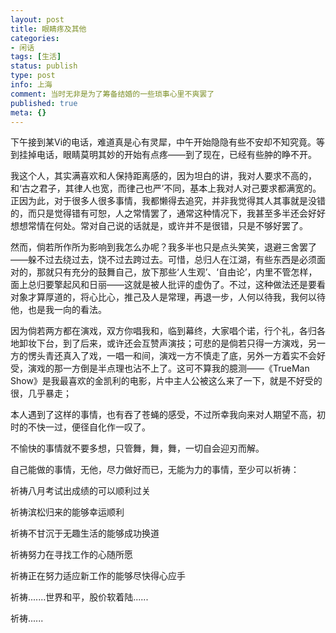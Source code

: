 ```yaml
---
layout: post
title: 眼睛疼及其他
categories:
- 闲话
tags: [生活]
status: publish
type: post
info: 上海
comment: 当时无非是为了筹备结婚的一些琐事心里不爽罢了
published: true
meta: {}
---
```



下午接到某Vi的电话，难道真是心有灵犀，中午开始隐隐有些不安却不知究竟。等到挂掉电话，眼睛莫明其妙的开始有点疼——到了现在，已经有些肿的睁不开。

我这个人，其实满喜欢和人保持距离感的，因为坦白的讲，我对人要求不高的，和‘古之君子，其律人也宽，而律己也严’不同，基本上我对人对己要求都满宽的。正因为此，对于很多人很多事情，我都懒得去追究，并非我觉得其人其事就是没错的，而只是觉得错有可恕，人之常情罢了，通常这种情况下，我甚至多半还会好好想想常情在何处。常对自己说的话就是，或许并不是很错，只是不够好罢了。

然而，倘若所作所为影响到我怎么办呢？我多半也只是点头笑笑，退避三舍罢了——躲不过去绕过去，饶不过去跨过去。可惜，总归人在江湖，有些东西是必须面对的，那就只有充分的鼓舞自己，放下那些‘人生观’、‘自由论’，内里不管怎样，面上总归要擎起风和日丽——这就是被人批评的虚伪了。不过，这种做法还是要看对象才算厚道的，将心比心，推己及人是常理，再退一步，人何以待我，我何以待他，也是我一向的看法。

因为倘若两方都在演戏，双方你唱我和，临到幕终，大家唱个诺，行个礼，各归各地卸妆下台，到了后来，或许还会互赞声演技；可悲的是倘若只得一方演戏，另一方的愣头青还真入了戏，一唱一和间，演戏一方不慎走了底，另外一方着实不会好受，演戏的那一方倒是半点理也沾不上了。这可不算我的臆测——《TrueMan Show》是我最喜欢的金凯利的电影，片中主人公被这么来了一下，就是不好受的很，几乎暴走；

本人遇到了这样的事情，也有吞了苍蝇的感受，不过所幸我向来对人期望不高，初时的不快一过，便径自化作一叹了。

不愉快的事情就不要多想，只管舞，舞，舞，一切自会迎刃而解。

自己能做的事情，无他，尽力做好而已，无能为力的事情，至少可以祈祷：



祈祷八月考试出成绩的可以顺利过关



祈祷滨松归来的能够幸运顺利



祈祷不甘沉于无趣生活的能够成功换道



祈祷努力在寻找工作的心随所愿



祈祷正在努力适应新工作的能够尽快得心应手



祈祷.......世界和平，股价软着陆......



祈祷......    
